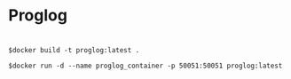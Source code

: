 # Proglog

# 
```
$docker build -t proglog:latest .

$docker run -d --name proglog_container -p 50051:50051 proglog:latest
```